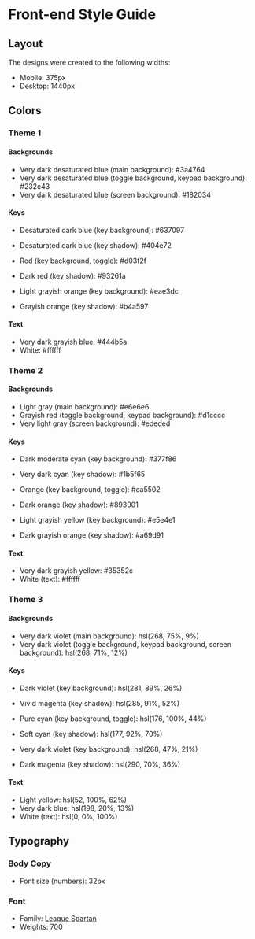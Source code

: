 # Front-end Style Guide

## Layout

The designs were created to the following widths:

- Mobile: 375px
- Desktop: 1440px

## Colors

### Theme 1

#### Backgrounds

- Very dark desaturated blue (main background): #3a4764
- Very dark desaturated blue (toggle background, keypad background): #232c43
- Very dark desaturated blue (screen background): #182034

#### Keys

- Desaturated dark blue (key background): #637097
- Desaturated dark blue (key shadow): #404e72

- Red (key background, toggle): #d03f2f
- Dark red (key shadow): #93261a

- Light grayish orange (key background): #eae3dc
- Grayish orange (key shadow): #b4a597

#### Text

- Very dark grayish blue: #444b5a
- White: #ffffff

### Theme 2

#### Backgrounds

- Light gray (main background): #e6e6e6
- Grayish red (toggle background, keypad background): #d1cccc
- Very light gray (screen background): #ededed

#### Keys

- Dark moderate cyan (key background): #377f86
- Very dark cyan (key shadow): #1b5f65

- Orange (key background, toggle): #ca5502
- Dark orange (key shadow): #893901

- Light grayish yellow (key background): #e5e4e1
- Dark grayish orange (key shadow): #a69d91

#### Text

- Very dark grayish yellow: #35352c
- White (text): #ffffff

### Theme 3

#### Backgrounds

- Very dark violet (main background): hsl(268, 75%, 9%)
- Very dark violet (toggle background, keypad background, screen background): hsl(268, 71%, 12%)

#### Keys

- Dark violet (key background): hsl(281, 89%, 26%)
- Vivid magenta (key shadow): hsl(285, 91%, 52%)

- Pure cyan (key background, toggle): hsl(176, 100%, 44%)
- Soft cyan (key shadow): hsl(177, 92%, 70%)

- Very dark violet (key background): hsl(268, 47%, 21%)
- Dark magenta (key shadow): hsl(290, 70%, 36%)

#### Text

- Light yellow: hsl(52, 100%, 62%)
- Very dark blue: hsl(198, 20%, 13%)
- White (text): hsl(0, 0%, 100%)

## Typography

### Body Copy

- Font size (numbers): 32px

### Font

- Family: [League Spartan](https://fonts.google.com/specimen/League+Spartan)
- Weights: 700
